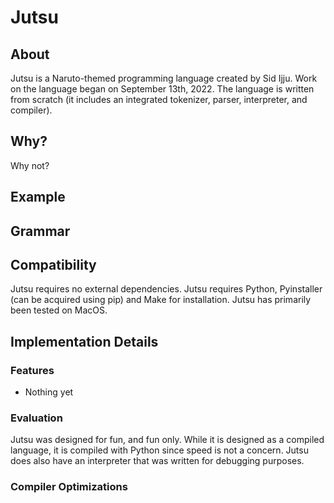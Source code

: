# Jutsu

## About

Jutsu is a Naruto-themed programming language created by Sid Ijju. Work on the language began on September 13th, 2022. The language is written from scratch (it includes an integrated tokenizer, parser, interpreter, and compiler).

## Why?

Why not?

## Example
## Grammar

## Compatibility

Jutsu requires no external dependencies. Jutsu requires Python, Pyinstaller (can be acquired using pip) and Make for installation. Jutsu has primarily been tested on MacOS.  

## Implementation Details

### Features

* Nothing yet

### Evaluation

Jutsu was designed for fun, and fun only. While it is designed as a compiled language, it is compiled with Python since speed is not a concern. Jutsu does also have an interpreter that was written for debugging purposes.

### Compiler Optimizations
